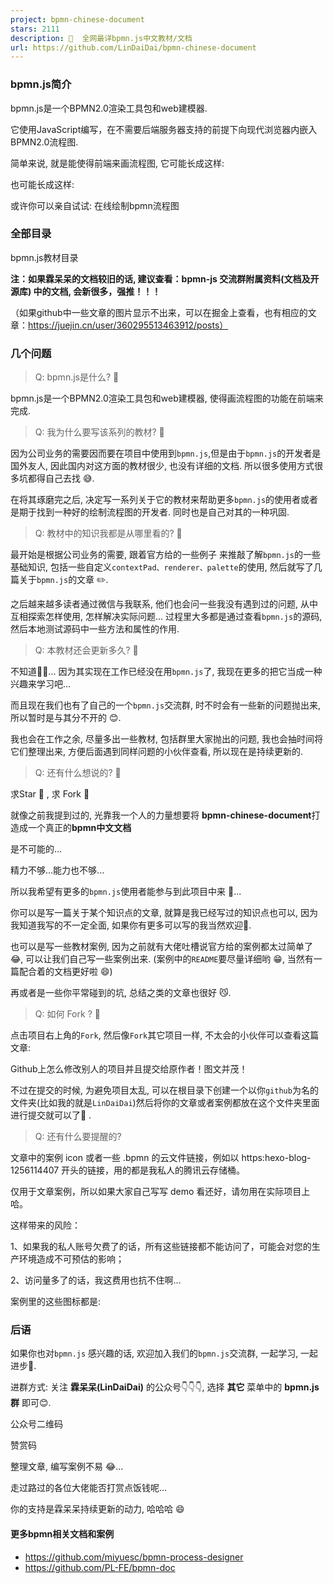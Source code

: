 ```yaml
---
project: bpmn-chinese-document
stars: 2111
description: 📒  全网最详bpmn.js中文教材/文档
url: https://github.com/LinDaiDai/bpmn-chinese-document
---
```


### bpmn.js简介

bpmn.js是一个BPMN2.0渲染工具包和web建模器.

它使用JavaScript编写，在不需要后端服务器支持的前提下向现代浏览器内嵌入BPMN2.0流程图.

简单来说, 就是能使得前端来画流程图, 它可能长成这样:

也可能长成这样:

或许你可以亲自试试: 在线绘制bpmn流程图

### 全部目录

bpmn.js教材目录

**注：如果霖呆呆的文档较旧的话, 建议查看：bpmn-js 交流群附属资料(文档及开源库) 中的文档, 会新很多，强推！！！**

（如果github中一些文章的图片显示不出来，可以在掘金上查看，也有相应的文章：https://juejin.cn/user/360295513463912/posts）

### 几个问题

> Q: bpmn.js是什么? 🤔️

bpmn.js是一个BPMN2.0渲染工具包和web建模器, 使得画流程图的功能在前端来完成.

> Q: 我为什么要写该系列的教材? 🤔️

因为公司业务的需要因而要在项目中使用到`bpmn.js`,但是由于`bpmn.js`的开发者是国外友人, 因此国内对这方面的教材很少, 也没有详细的文档. 所以很多使用方式很多坑都得自己去找 😅.

在将其琢磨完之后, 决定写一系列关于它的教材来帮助更多`bpmn.js`的使用者或者是期于找到一种好的绘制流程图的开发者. 同时也是自己对其的一种巩固.

> Q: 教材中的知识我都是从哪里看的? 🤔️

最开始是根据公司业务的需要, 跟着官方给的一些例子 来推敲了解`bpmn.js`的一些基础知识, 包括一些自定义`contextPad、renderer、palette`的使用, 然后就写了几篇关于`bpmn.js`的文章 ✏️.

之后越来越多读者通过微信与我联系, 他们也会问一些我没有遇到过的问题, 从中互相探索怎样使用, 怎样解决实际问题... 过程里大多都是通过查看`bpmn.js`的源码, 然后本地测试源码中一些方法和属性的作用.

> Q: 本教材还会更新多久? 🤔️

不知道🤷‍♂️... 因为其实现在工作已经没在用`bpmn.js`了, 我现在更多的把它当成一种兴趣来学习吧...

而且现在我们也有了自己的一个`bpmn.js`交流群, 时不时会有一些新的问题抛出来, 所以暂时是与其分不开的 😊.

我也会在工作之余, 尽量多出一些教材, 包括群里大家抛出的问题, 我也会抽时间将它们整理出来, 方便后面遇到同样问题的小伙伴查看, 所以现在是持续更新的.

> Q: 还有什么想说的? 🤔️

求Star 🌟 , 求 Fork 📒

就像之前我提到过的, 光靠我一个人的力量想要将 **bpmn-chinese-document**打造成一个真正的**bpmn中文文档**

是不可能的...

精力不够...能力也不够...

所以我希望有更多的`bpmn.js`使用者能参与到此项目中来 🎉...

你可以是写一篇关于某个知识点的文章, 就算是我已经写过的知识点也可以, 因为我知道我写的不一定全面, 如果你有更多可以写的我当然欢迎👏.

也可以是写一些教材案例, 因为之前就有大佬吐槽说官方给的案例都太过简单了 😂, 可以让我们自己写一些案例出来. (案例中的`README`要尽量详细哟 😁, 当然有一篇配合着的文档更好啦 😄)

再或者是一些你平常碰到的坑, 总结之类的文章也很好 😼.

> Q: 如何 Fork ? 🤔️

点击项目右上角的`Fork`, 然后像`Fork`其它项目一样, 不太会的小伙伴可以查看这篇文章:

Github上怎么修改别人的项目并且提交给原作者！图文并茂！

不过在提交的时候, 为避免项目太乱, 可以在根目录下创建一个以你`github`为名的文件夹(比如我的就是`LinDaiDai`)然后将你的文章或者案例都放在这个文件夹里面进行提交就可以了🎉 .

> Q: 还有什么要提醒的?

文章中的案例 icon 或者一些 .bpmn 的云文件链接，例如以 https:hexo-blog-1256114407 开头的链接，用的都是我私人的腾讯云存储桶。

仅用于文章案例，所以如果大家自己写写 demo 看还好，请勿用在实际项目上哈。

这样带来的风险：

1、如果我的私人账号欠费了的话，所有这些链接都不能访问了，可能会对您的生产环境造成不可预估的影响；

2、访问量多了的话，我这费用也抗不住啊...

案例里的这些图标都是:

### 后语

如果你也对`bpmn.js` 感兴趣的话, 欢迎加入我们的`bpmn.js`交流群, 一起学习, 一起进步💪.

进群方式: 关注 **霖呆呆(LinDaiDai)** 的公众号👇👇👇, 选择 **其它** 菜单中的 **bpmn.js群** 即可😊.

公众号二维码

赞赏码

整理文章, 编写案例不易 😂...

走过路过的各位大佬能否打赏点饭钱呢...

你的支持是霖呆呆持续更新的动力, 哈哈哈 😄

#### 更多bpmn相关文档和案例

-   https://github.com/miyuesc/bpmn-process-designer
-   https://github.com/PL-FE/bpmn-doc
